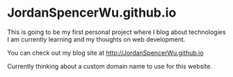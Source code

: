 # JordanSpencerWu.github.io
This is going to be my first personal project where I blog about technologies I am currently learning 
and my thoughts on web development.

You can check out my blog site at http://JordanSpencerWu.github.io

Currently thinking about a custom domain name to use for this website.
